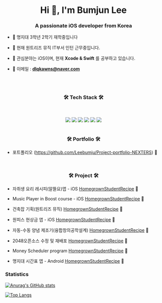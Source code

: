 <h1 align="center">Hi 👋, I'm Bumjun Lee</h1>
<h3 align="center">A passionate iOS developer from Korea</h3>


- 🌱 명지대 3학년 2학기 재학중입니다

- 🌱 현재 원트리즈 뮤직 IT부서 인턴 근무중입니다.

- 🌱 관심분야는 iOS이며, 현재 **Xcode & Swift** 를 공부하고 있습니다.

- 🌱 이메일 : **dlqkawns@naver.com**

<br>
<br>

<h3 align="center"><b>🛠 Tech Stack 🛠</b></h3>

</br>
<p align="center">
<img src="https://img.shields.io/badge/-C-%23000000?logo=C&logoColor=white"/>
<img src="https://img.shields.io/badge/-C++-4479A1?style=flat-square&logo=C++&logoColor=white"/>
<img src="https://img.shields.io/badge/-Swift-%F05138?logo=Swift&logoColer=white"/>
<img src="https://img.shields.io/badge/-iOS-%23000000?logo=Apple&logoColor=white"/>
<img src="https://img.shields.io/badge/MySQL-4479A1?style=flat-square&logo=MySQL&logoColor=white"/>
<img src="https://img.shields.io/badge/-Python-%23000000?logo=Python&logoColor=white"/>

<br>
<br>

<h3 align="center">🛠 Portfolio 🛠</h3>

- 포트폴리오 (https://github.com/Leebumju/Project-portfolio-NEXTERS) 🔭

<br>

<h3 align="center">🛠 Project 🛠</h3>

- 자취생 요리 레시피(알뜰요)앱 - iOS [HomegrownStudentRecipe](https://github.com/Leebumju/HomegrownStudentRecipe) 🔭

- Music Player in Boost course - iOS [HomegrownStudentRecipe](https://github.com/Leebumju/MusicPlayer) 🔭

- 건축잡 기획(원트리즈 뮤직) [HomegrownStudentRecipe](https://github.com/Leebumju/GeonchugJob_Planning) 🔭

- 원피스 현상금 앱 - iOS [HomegrownStudentRecipe](https://github.com/Leebumju/MyBountyList) 🔭

- 자동-수동 양념 제조기(융합창의공학설계) [HomegrownStudentRecipe](https://github.com/Leebumju/Convergence-Creative-Engineering-Design) 🔭

- 2048오픈소스 수정 및 재배포 [HomegrownStudentRecipe](https://github.com/Leebumju/opensource_2048_python_modify) 🔭

- Money Scheduler program [HomegrownStudentRecipe](https://github.com/Leebumju/money-scheduler) 🔭

- 명지대 시간표 앱 - Android [HomegrownStudentRecipe](https://github.com/Leebumju/-Myongji-Application-android) 🔭




### Statistics

[![Anurag's GitHub stats](https://github-readme-stats.vercel.app/api?username=Leebumju)](https://github.com/anuraghazra/github-readme-stats)



[![Top Langs](https://github-readme-stats.vercel.app/api/top-langs/?username=Leebumju)](https://github.com/anuraghazra/github-readme-stats)



